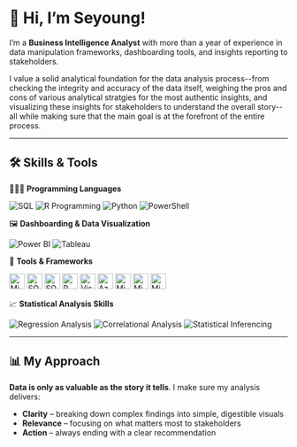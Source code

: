 # 👋 Hi, I’m Seyoung!

I’m a **Business Intelligence Analyst** with more than a year of experience in data manipulation frameworks, dashboarding tools, and insights reporting to stakeholders.

I value a solid analytical foundation for the data analysis process--from checking the integrity and accuracy of the data itself, weighing the pros and cons of various analytical stratgies for the most authentic insights, and visualizing these insights for stakeholders to understand the overall story-- all while making sure that the main goal is at the forefront of the entire process.

---

## 🛠 Skills & Tools

👩🏻‍💻 **Programming Languages**  
<p>
  <img src="https://img.shields.io/badge/-SQL-000?&logo=MySQL&logoColor=fff" alt="SQL"/>
  <img src="https://img.shields.io/badge/R-%23276DC3.svg?logo=r&logoColor=white" alt="R Programming"/>
  <img src="https://img.shields.io/badge/Python-3776AB?logo=python&logoColor=fff" alt="Python"/>
  <img src="https://img.shields.io/badge/PowerShell-003B57?style=flat&logo=gnome-terminal&logoColor=white" alt="PowerShell">
</p>

🖼️ **Dashboarding & Data Visualization**

<p>
  <img src="https://custom-icon-badges.demolab.com/badge/Power%20BI-F1C912?logo=power-bi&logoColor=fff" alt="Power BI"/>
  <img src="https://custom-icon-badges.demolab.com/badge/Tableau-0176D3?logo=tableau&logoColor=fff" alt="Tableau"/>
</p>

📝 **Tools & Frameworks**

<p>
  <img src="https://img.shields.io/badge/Excel-217346?style=for-the-badge&logo=microsoft-excel&logoColor=white" alt="Microsoft Excel" style="height:28px"/>
  <img src="https://img.shields.io/badge/SQL%20Server-CC2927?style=for-the-badge&logo=microsoft-sql-server&logoColor=white" alt="SQL Server" style="height:28px"/>
  <img src="https://img.shields.io/badge/SSRS-264478?style=for-the-badge&logo=microsoft-sql-server&logoColor=white" alt="SQL Server Reporting Services" style="height:28px"/>
  <img src="https://img.shields.io/badge/R%20Studio-276DC3?style=for-the-badge&logo=r&logoColor=white" alt="R Studio" style="height:28px"/>
  <img src="https://img.shields.io/badge/VS%20Code-007ACC?style=for-the-badge&logo=visual-studio-code&logoColor=white" alt="Visual Studio Code" style="height:28px"/>
  <img src="https://img.shields.io/badge/Azure%20DevOps-0078D7?style=for-the-badge&logo=azure-devops&logoColor=white" alt="Azure DevOps" style="height:28px"/>
  <img src="https://img.shields.io/badge/SharePoint-0078D7?style=for-the-badge&logo=microsoft-sharepoint&logoColor=white" alt="Microsoft SharePoint" style="height:28px"/>
  <img src="https://img.shields.io/badge/Power%20Automate-094AB2?style=for-the-badge&logo=microsoft-power-automate&logoColor=white" alt="Microsoft Power Automate" style="height:28px"/>
  <img src="https://img.shields.io/badge/Power%20Query-0099E5?style=for-the-badge&logo=microsoft-powerquery&logoColor=white" alt="Microsoft Power Query" style="height:28px"/>
</p>


📈 **Statistical Analysis Skills**

<p>
  <img src="https://img.shields.io/badge/Regression%20Analysis-FF6F61?style=for-the-badge" alt="Regression Analysis"/>
  <img src="https://img.shields.io/badge/Correlational%20Analysis-20B2AA?style=for-the-badge" alt="Correlational Analysis"/>
  <img src="https://img.shields.io/badge/Statistical%20Inference-FF8C00?style=for-the-badge" alt="Statistical Inferencing"/>
</p>


---

## 📊 My Approach  
**Data is only as valuable as the story it tells**. I make sure my analysis delivers:
- **Clarity** – breaking down complex findings into simple, digestible visuals  
- **Relevance** – focusing on what matters most to stakeholders  
- **Action** – always ending with a clear recommendation  

